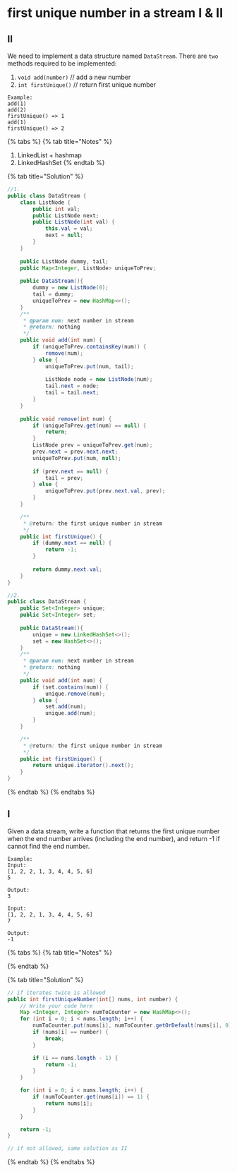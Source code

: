 # first unique number in a stream I & II

## II

We need to implement a data structure named `DataStream`. There are `two` methods required to be implemented:

1. `void add(number)` // add a new number
2. `int firstUnique()` // return first unique number

```
Example:
add(1)
add(2)
firstUnique() => 1
add(1)
firstUnique() => 2
```

{% tabs %}
{% tab title="Notes" %}
1. LinkedList + hashmap
2. LinkedHashSet
{% endtab %}

{% tab title="Solution" %}
```java
//1.
public class DataStream {
    class ListNode {
        public int val;
        public ListNode next;
        public ListNode(int val) {
            this.val = val;
            next = null;
        }
    }
    
    public ListNode dummy, tail;
    public Map<Integer, ListNode> uniqueToPrev;
    
    public DataStream(){
        dummy = new ListNode(0);
        tail = dummy;
        uniqueToPrev = new HashMap<>();
    }
    /**
     * @param num: next number in stream
     * @return: nothing
     */
    public void add(int num) {
        if (uniqueToPrev.containsKey(num)) {
            remove(num);
        } else {
            uniqueToPrev.put(num, tail);
            
            ListNode node = new ListNode(num);
            tail.next = node;
            tail = tail.next;
        }
    }
    
    public void remove(int num) {
        if (uniqueToPrev.get(num) == null) {
            return;
        }
        ListNode prev = uniqueToPrev.get(num);
        prev.next = prev.next.next;
        uniqueToPrev.put(num, null);
        
        if (prev.next == null) {
            tail = prev;
        } else {
            uniqueToPrev.put(prev.next.val, prev);
        }
    }

    /**
     * @return: the first unique number in stream
     */
    public int firstUnique() {
        if (dummy.next == null) {
            return -1;
        }
        
        return dummy.next.val;
    }
}

//2.
public class DataStream {
    public Set<Integer> unique;
    public Set<Integer> set;
    
    public DataStream(){
        unique = new LinkedHashSet<>();
        set = new HashSet<>();
    }
    /**
     * @param num: next number in stream
     * @return: nothing
     */
    public void add(int num) {
        if (set.contains(num)) {
            unique.remove(num);
        } else {
            set.add(num);
            unique.add(num);
        }
    }

    /**
     * @return: the first unique number in stream
     */
    public int firstUnique() {
        return unique.iterator().next();
    }
}
```
{% endtab %}
{% endtabs %}

## I

Given a data stream, write a function that returns the first unique number when the end number arrives (including the end number), and return -1 if cannot find the end number.

```
Example:
Input:
[1, 2, 2, 1, 3, 4, 4, 5, 6]
5

Output:
3

Input:
[1, 2, 2, 1, 3, 4, 4, 5, 6]
7

Output:
-1
```

{% tabs %}
{% tab title="Notes" %}

{% endtab %}

{% tab title="Solution" %}
```java
// if iterates twice is allowed
public int firstUniqueNumber(int[] nums, int number) {
    // Write your code here
    Map <Integer, Integer> numToCounter = new HashMap<>();
    for (int i = 0; i < nums.length; i++) {
        numToCounter.put(nums[i], numToCounter.getOrDefault(nums[i], 0) + 1);
        if (nums[i] == number) {
            break;
        }

        if (i == nums.length - 1) {
            return -1;
        }
    }

    for (int i = 0; i < nums.length; i++) {
        if (numToCounter.get(nums[i]) == 1) {
            return nums[i];
        }
    }

    return -1;
}

// if not allowed, same solution as II
```
{% endtab %}
{% endtabs %}
